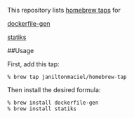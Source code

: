 This repository lists [homebrew
taps](https://docs.brew.sh/Taps) for

[dockerfile-gen](https://github.com/janiltonmaciel/dockerfile-gen)

[statiks](https://github.com/janiltonmaciel/statiks)

##Usage

First, add this tap:

	% brew tap janiltonmaciel/homebrew-tap

Then install the desired formula:

	% brew install dockerfile-gen
	% brew install statiks
